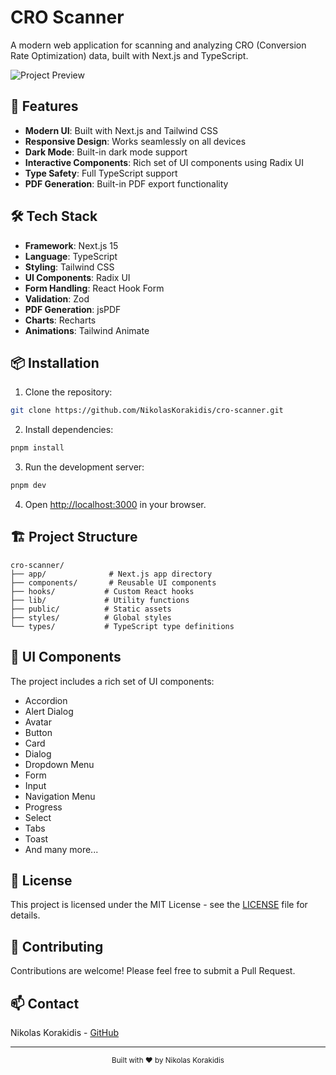 # CRO Scanner

A modern web application for scanning and analyzing CRO (Conversion Rate Optimization) data, built with Next.js and TypeScript.

![Project Preview](public/placeholder.jpg)

## 🚀 Features

- **Modern UI**: Built with Next.js and Tailwind CSS
- **Responsive Design**: Works seamlessly on all devices
- **Dark Mode**: Built-in dark mode support
- **Interactive Components**: Rich set of UI components using Radix UI
- **Type Safety**: Full TypeScript support
- **PDF Generation**: Built-in PDF export functionality

## 🛠️ Tech Stack

- **Framework**: Next.js 15
- **Language**: TypeScript
- **Styling**: Tailwind CSS
- **UI Components**: Radix UI
- **Form Handling**: React Hook Form
- **Validation**: Zod
- **PDF Generation**: jsPDF
- **Charts**: Recharts
- **Animations**: Tailwind Animate

## 📦 Installation

1. Clone the repository:
```bash
git clone https://github.com/NikolasKorakidis/cro-scanner.git
```

2. Install dependencies:
```bash
pnpm install
```

3. Run the development server:
```bash
pnpm dev
```

4. Open [http://localhost:3000](http://localhost:3000) in your browser.

## 🏗️ Project Structure

```
cro-scanner/
├── app/              # Next.js app directory
├── components/       # Reusable UI components
├── hooks/           # Custom React hooks
├── lib/             # Utility functions
├── public/          # Static assets
├── styles/          # Global styles
└── types/           # TypeScript type definitions
```

## 🎨 UI Components

The project includes a rich set of UI components:
- Accordion
- Alert Dialog
- Avatar
- Button
- Card
- Dialog
- Dropdown Menu
- Form
- Input
- Navigation Menu
- Progress
- Select
- Tabs
- Toast
- And many more...

## 📝 License

This project is licensed under the MIT License - see the [LICENSE](LICENSE) file for details.

## 🤝 Contributing

Contributions are welcome! Please feel free to submit a Pull Request.

## 📫 Contact

Nikolas Korakidis - [GitHub](https://github.com/NikolasKorakidis)

---

<div align="center">
  <sub>Built with ❤️ by Nikolas Korakidis</sub>
</div> 